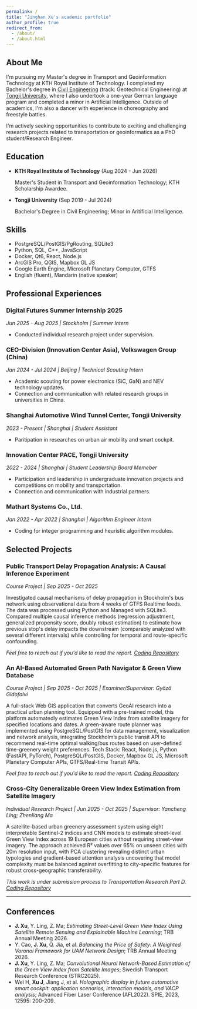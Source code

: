 ```yaml
---
permalink: /
title: "Jinghan Xu's academic portfolio"
author_profile: true
redirect_from: 
  - /about/
  - /about.html
---
```


## About Me

I'm pursuing my Master's degree in Transport and Geoinformation Technology at KTH Royal Institute of Technology. I completed my Bachelor's degree in [Civil Engineering](https://civileng.tongji.edu.cn/civilengen/main.htm) (track: Geotechnical Engineering) at [Tongji University](https://en.wikipedia.org/wiki/Tongji_University), where I also undertook a one-year German language program and completed a minor in Artificial Intelligence. Outside of academics, I'm also a dancer with experience in choreography and freestyle battles.

I'm actively seeking opportunities to contribute to exciting and challenging research projects related to transportation or geoinformatics as a PhD student/Research Engineer.


## Education

- **KTH Royal Institute of Technology** (Aug 2024 - Jun 2026)

  Master's Student in Transport and Geoinformation Technology; KTH Scholarship Awardee.
  
- **Tongji University** (Sep 2019 - Jul 2024)

  Bachelor's Degree in Civil Engineering; Minor in Aritificial Intelligence.

## Skills
-	PostgreSQL/PostGIS/PgRouting, SQLite3
-	Python, SQL, C++, JavaScript
-	Docker, Qt6, React, Node.js
-	ArcGIS Pro, QGIS, Mapbox GL JS
-	Google Earth Engine, Microsoft Planetary Computer, GTFS
-	English (fluent), Mandarin (native speaker)

## Professional Experiences

### Digital Futures Summer Internship 2025
*Jun 2025 - Aug 2025 | Stockholm | Summer Intern*
- Conducted individual research project under supervision.

### CEO-Division (Innovation Center Asia), Volkswagen Group (China)
*Jan 2024 - Jul 2024 | Beijing | Technical Scouting Intern*
- Academic scouting for power electronics (SiC, GaN) and NEV technology updates.
- Connection and communication with related research groups in universities in China.

### Shanghai Automotive Wind Tunnel Center, Tongji University
*2023 - Present | Shanghai | Student Assistant*
- Paritipation in researches on urban air mobility and smart cockpit.

### Innovation Center PACE, Tongji University
*2022 - 2024 | Shanghai | Student Leadership Board Memeber*
- Participation and leadership in undergraduate innovation projects and competitions on mobility and transportation.
- Connection and communication with industrial partners.

### Mathart Systems Co., Ltd.
*Jan 2022 - Apr 2022 | Shanghai | Algorithm Engineer Intern*
- Coding for integer programming and heuristic algorithm modules.

## Selected Projects
### Public Transport Delay Propagation Analysis: A Causal Inference Experiment
*Course Project | Sep 2025 - Oct 2025*

Investigated causal mechanisms of delay propagation in Stockholm's bus network using observational data from 4 weeks of GTFS Realtime feeds. The data was processed using Python and Managed with SQLite3. Compared multiple causal inference methods (regression adjustment, generalized propensity score, doubly robust estimation) to estimate how previous stop's delay impacts the downstream (comparably analyzed with several different intervals) while controlling for temporal and route-specific confounding. 

*Feel free to reach out if you'd like to read the report. [Coding Repository](https://github.com/JhanXXX/pt_delay_propagation/tree/main)*


### An AI-Based Automated Green Path Navigator & Green View Database
*Course Project | Sep 2025 - Oct 2025 | Examiner/Supervisor: Gyözö Gidofalvi*

A full-stack Web GIS application that converts GeoAI research into a practical urban planning tool. Equipped with a pre-trained model, this platform automatedly estimates Green View Index from satellite imagery for specified locations and dates. A green-aware route planner was implemented using PostgreSQL/PostGIS for data management, visualization and network analysis, integrating Stockholm’s public transit API to recommend real-time optimal walking/bus routes based on user-defined time-greenery weight preferences. Tech Stack: React, Node.js, Python (FastAPI, PyTorch), PostgreSQL/PostGIS, Docker, Mapbox GL JS, Microsoft Planetary Computer APIs, GTFS/Real-time Transit APIs.

*Feel free to reach out if you'd like to read the report. [Coding Repository](https://github.com/JhanXXX/webGIS_for_GVI/tree/main)*


### Cross-City Generalizable Green View Index Estimation from Satellite Imagery
*Individual Research Project | Jun 2025 - Oct 2025 | Supervisor: Yancheng Ling; Zhenliang Ma*

A satellite-based urban greenery assessment system using eight interpretable Sentinel-2 indices and CNN models to estimate street-level Green View Index across 19 European cities without requiring street-view imagery. The approach achieved R² values over 65% on unseen cities with 20m resolution input, with PCA clustering revealing distinct urban typologies and gradient-based attention analysis uncovering that model complexity must be balanced against overfitting to city-specific features for robust cross-geographic transferability.

*This work is under submission process to Transportation Research Part D. [Coding Repository](https://github.com/JhanXXX/GVI_estimation_from_satellite)*

---

## Conferences
- **J. Xu**, Y. Ling, Z. Ma; *Estimating Street-Level Green View Index Using Satellite Remote Sensing and Explainable Machine Learning*; TRB Annual Meeting 2026.
- Y. Cao, **J. Xu**, Q. Jia, et al. *Balancing the Price of Safety: A Weighted Voronoi Framework for UAM Network Design*; TRB Annual Meeting 2026.
- **J. Xu**, Y. Ling, Z. Ma; *Convolutional Neural Network-Based Estimation of the Green View Index from Satellite Images*; Swedish Transport Research Conference (STRC2025).
- Wei H, **Xu J**, Jiang J, et al. *Holographic display in future automotive smart cockpit: application scenarios, interaction modals, and VACP analysis*; Advanced Fiber Laser Conference (AFL2022). SPIE, 2023, 12595: 200-209.


